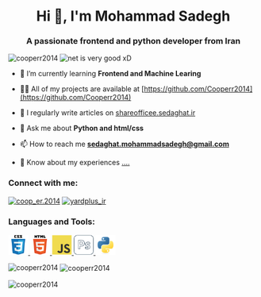 <h1 align="center">Hi 👋, I'm Mohammad Sadegh</h1>
<h3 align="center">A passionate frontend and python developer from Iran</h3>

<img align="right" alt="net is very good xD" width="400" src="https://cdn.dribbble.com/users/1708816/screenshots/15637256/media/f9826f0af8a49462f048262a8502035b.gif">

<p align="left"> <img src="https://komarev.com/ghpvc/?username=cooperr2014&label=Profile%20views&color=0e75b6&style=flat" alt="cooperr2014" /> </p>

- 🌱 I’m currently learning **Frontend and Machine Learing**

- 👨‍💻 All of my projects are available at [https://github.com/Cooperr2014](https://github.com/Cooperr2014)

- 📝 I regularly write articles on [shareofficee.sedaghat.ir](shareofficee.sedaghat.ir)

- 💬 Ask me about **Python and html/css**

- 📫 How to reach me **sedaghat.mohammadsadegh@gmail.com**

- 📄 Know about my experiences [....](....)

<h3 align="left">Connect with me:</h3>
<p align="left">
<a href="https://instagram.com/coop_er.2014" target="blank"><img align="center" src="https://raw.githubusercontent.com/rahuldkjain/github-profile-readme-generator/master/src/images/icons/Social/instagram.svg" alt="coop_er.2014" height="30" width="40" /></a>
<a href="https://www.youtube.com/c/yardplus_ir" target="blank"><img align="center" src="https://raw.githubusercontent.com/rahuldkjain/github-profile-readme-generator/master/src/images/icons/Social/youtube.svg" alt="yardplus_ir" height="30" width="40" /></a>
</p>

<h3 align="left">Languages and Tools:</h3>
<p align="left"> <a href="https://www.w3schools.com/css/" target="_blank" rel="noreferrer"> <img src="https://raw.githubusercontent.com/devicons/devicon/master/icons/css3/css3-original-wordmark.svg" alt="css3" width="40" height="40"/> </a> <a href="https://www.w3.org/html/" target="_blank" rel="noreferrer"> <img src="https://raw.githubusercontent.com/devicons/devicon/master/icons/html5/html5-original-wordmark.svg" alt="html5" width="40" height="40"/> </a> <a href="https://developer.mozilla.org/en-US/docs/Web/JavaScript" target="_blank" rel="noreferrer"> <img src="https://raw.githubusercontent.com/devicons/devicon/master/icons/javascript/javascript-original.svg" alt="javascript" width="40" height="40"/> </a> <a href="https://www.photoshop.com/en" target="_blank" rel="noreferrer"> <img src="https://raw.githubusercontent.com/devicons/devicon/master/icons/photoshop/photoshop-line.svg" alt="photoshop" width="40" height="40"/> </a> <a href="https://www.python.org" target="_blank" rel="noreferrer"> <img src="https://raw.githubusercontent.com/devicons/devicon/master/icons/python/python-original.svg" alt="python" width="40" height="40"/> </a> </p>

<p><img align="left" src="https://github-readme-stats.vercel.app/api/top-langs?username=cooperr2014&show_icons=true&locale=en&layout=compact" alt="cooperr2014" /></p>

<p>&nbsp;<img align="center" src="https://github-readme-stats.vercel.app/api?username=cooperr2014&show_icons=true&locale=en" alt="cooperr2014" /></p>

<p><img align="center" src="https://github-readme-streak-stats.herokuapp.com/?user=cooperr2014&" alt="cooperr2014" /></p>
